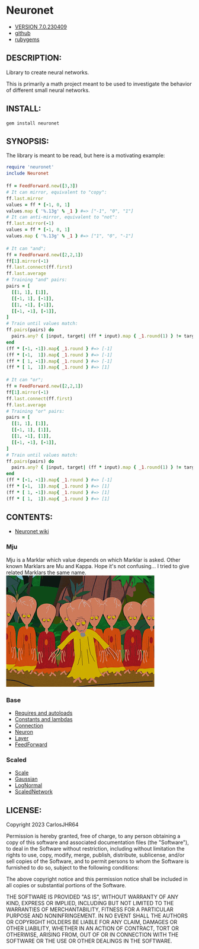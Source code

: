 # Neuronet

* [VERSION 7.0.230409](https://github.com/carlosjhr64/neuronet/releases)
* [github](https://github.com/carlosjhr64/neuronet)
* [rubygems](https://rubygems.org/gems/neuronet)

## DESCRIPTION:

Library to create neural networks.

This is primarily a math project meant to be used to investigate the behavior of
different small neural networks.

## INSTALL:
```console
gem install neuronet
```
## SYNOPSIS:

The library is meant to be read, but here is a motivating example:
```ruby
require 'neuronet'
include Neuronet

ff = FeedForward.new([3,3])
# It can mirror, equivalent to "copy":
ff.last.mirror
values = ff * [-1, 0, 1]
values.map { '%.13g' % _1 } #=> ["-1", "0", "1"]
# It can anti-mirror, equivalent to "not":
ff.last.mirror(-1)
values = ff * [-1, 0, 1]
values.map { '%.13g' % _1 } #=> ["1", "0", "-1"]

# It can "and";
ff = FeedForward.new([2,2,1])
ff[1].mirror(-1)
ff.last.connect(ff.first)
ff.last.average
# Training "and" pairs:
pairs = [
  [[1, 1], [1]],
  [[-1, 1], [-1]],
  [[1, -1], [-1]],
  [[-1, -1], [-1]],
]
# Train until values match:
ff.pairs(pairs) do
  pairs.any? { |input, target| (ff * input).map { _1.round(1) } != target }
end
(ff * [-1, -1]).map{ _1.round } #=> [-1]
(ff * [-1,  1]).map{ _1.round } #=> [-1]
(ff * [ 1, -1]).map{ _1.round } #=> [-1]
(ff * [ 1,  1]).map{ _1.round } #=> [1]

# It can "or";
ff = FeedForward.new([2,2,1])
ff[1].mirror(-1)
ff.last.connect(ff.first)
ff.last.average
# Training "or" pairs:
pairs = [
  [[1, 1], [1]],
  [[-1, 1], [1]],
  [[1, -1], [1]],
  [[-1, -1], [-1]],
]
# Train until values match:
ff.pairs(pairs) do
  pairs.any? { |input, target| (ff * input).map { _1.round(1) } != target }
end
(ff * [-1, -1]).map{ _1.round } #=> [-1]
(ff * [-1,  1]).map{ _1.round } #=> [1]
(ff * [ 1, -1]).map{ _1.round } #=> [1]
(ff * [ 1,  1]).map{ _1.round } #=> [1]
```
## CONTENTS:

* [Neuronet wiki](https://github.com/carlosjhr64/neuronet/wiki)

### Mju

Mju is a Marklar which value depends on which Marklar is asked.
Other known Marklars are Mu and Kappa.
Hope it's not confusing...
I tried to give related Marklars the same name.
![Marklar](img/marklar.png)

### Base

* [Requires and autoloads](lib/neuronet.rb)
* [Constants and lambdas](lib/neuronet/constants.rb)
* [Connection](lib/neuronet/connection.rb)
* [Neuron](lib/neuronet/neuron.rb)
* [Layer](lib/neuronet/layer.rb)
* [FeedForward](lib/neuronet/feed_forward.rb)

### Scaled

* [Scale](lib/neuronet/scale.rb)
* [Gaussian](lib/neuronet/gaussian.rb)
* [LogNormal](lib/neuronet/log_normal.rb)
* [ScaledNetwork](lib/neuronet/scaled_network.rb)

## LICENSE:

Copyright 2023 CarlosJHR64

Permission is hereby granted, free of charge,
to any person obtaining a copy of this software and
associated documentation files (the "Software"),
to deal in the Software without restriction,
including without limitation the rights
to use, copy, modify, merge, publish, distribute, sublicense, and/or sell
copies of the Software, and
to permit persons to whom the Software is furnished to do so,
subject to the following conditions:

The above copyright notice and this permission notice
shall be included in all copies or substantial portions of the Software.

THE SOFTWARE IS PROVIDED "AS IS",
WITHOUT WARRANTY OF ANY KIND, EXPRESS OR IMPLIED,
INCLUDING BUT NOT LIMITED TO THE WARRANTIES OF MERCHANTABILITY,
FITNESS FOR A PARTICULAR PURPOSE AND NONINFRINGEMENT.
IN NO EVENT SHALL THE AUTHORS OR COPYRIGHT HOLDERS BE LIABLE FOR ANY CLAIM,
DAMAGES OR OTHER LIABILITY, WHETHER IN AN ACTION OF CONTRACT,
TORT OR OTHERWISE, ARISING FROM, OUT OF OR IN CONNECTION WITH
THE SOFTWARE OR THE USE OR OTHER DEALINGS IN THE SOFTWARE.
